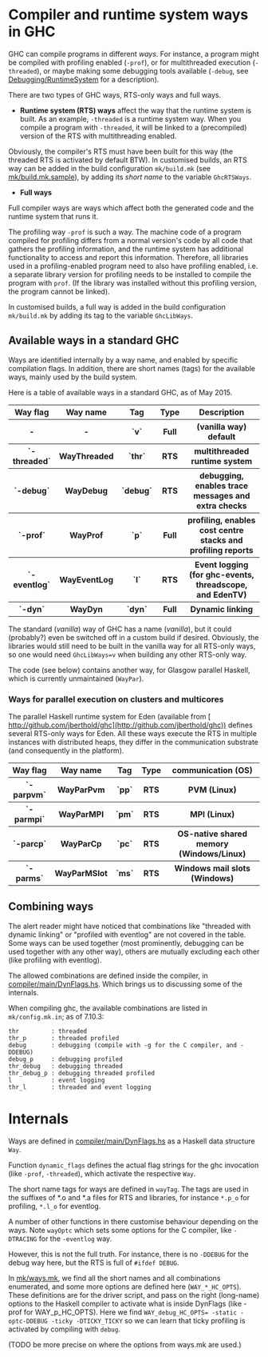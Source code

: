 # Compiler and runtime system ways in GHC


GHC can compile programs in different *ways*.
For instance, a program might be compiled with profiling enabled (`-prof`), or for multithreaded execution (`-threaded`), or maybe making some debugging tools available (`-debug`, see [Debugging/RuntimeSystem](debugging/runtime-system) for a description).


There are two types of GHC ways, RTS-only ways and full ways.

- **Runtime system (RTS) ways** affect the way that the runtime system is built. As an example, `-threaded` is a runtime system way. When you compile a program with `-threaded`, it will be linked to a (precompiled) version of the RTS with multithreading enabled.


Obviously, the compiler's RTS must have been built for this way (the threaded RTS is activated by default BTW). In customised builds, an RTS way can be added in the build configuration `mk/build.mk` (see [mk/build.mk.sample](/trac/ghc/browser/ghc/mk/build.mk.sample)), by adding its *short name* to the variable `GhcRTSWays`.

- **Full ways**


Full compiler ways are ways which affect both the generated code and the runtime system that runs it. 


The profiling way `-prof` is such a way. The machine code of a program compiled for profiling differs from a normal version's code by all code that gathers the profiling information, and the runtime system has additional functionality to access and report this information. Therefore, all libraries used in a profiling-enabled program need to also have profiling enabled, i.e. a separate library version for profiling needs to be installed to compile the program with `prof`. (If the library was installed without this profiling version, the program cannot be linked). 


In customised builds, a full way is added in the build configuration `mk/build.mk` by adding its tag to the variable `GhcLibWays`.

## Available ways in a standard GHC


Ways are identified internally by a way name, and enabled by specific compilation flags. In addition, there are short names (tags) for the available ways, mainly used by the build system.


Here  is a table of available ways in a standard GHC, as of May 2015.

<table><tr><th>Way flag  </th>
<th> Way name </th>
<th> Tag </th>
<th> Type </th>
<th> Description 
</th></tr>
<tr><th> -         </th>
<th> -         </th>
<th>`v`</th>
<th> Full </th>
<th> (vanilla way) default 
</th></tr>
<tr><th>`-threaded`</th>
<th> WayThreaded </th>
<th>`thr`</th>
<th> RTS  </th>
<th> multithreaded runtime system 
</th></tr>
<tr><th>`-debug`</th>
<th> WayDebug    </th>
<th>`debug`</th>
<th> RTS  </th>
<th> debugging, enables trace messages and extra checks 
</th></tr>
<tr><th>`-prof`</th>
<th> WayProf     </th>
<th>`p`</th>
<th> Full </th>
<th> profiling, enables cost centre stacks and profiling reports 
</th></tr>
<tr><th>`-eventlog`</th>
<th> WayEventLog </th>
<th>`l`</th>
<th> RTS  </th>
<th> Event logging (for ghc-events, threadscope, and EdenTV) 
</th></tr>
<tr><th>`-dyn`</th>
<th> WayDyn      </th>
<th>`dyn`</th>
<th> Full </th>
<th> Dynamic linking 
</th></tr></table>


The standard (*vanilla*) way of GHC has a name (*vanilla*), but it could (probably?) even be switched off in a custom build if desired.
Obviously, the libraries would still need to be built in the vanilla way for all RTS-only ways, so one would need `GhcLibWays=v` when building any
other RTS-only way.


The code (see below) contains another way, for Glasgow parallel Haskell, which is currently unmaintained (`WayPar`).

### Ways for parallel execution on clusters and multicores


The parallel Haskell runtime system for Eden (available from [ http://github.com/jberthold/ghc](http://github.com/jberthold/ghc)) defines several RTS-only ways for Eden.
All these ways execute the RTS in multiple instances with distributed heaps, they differ in the communication substrate (and consequently in the platform).

<table><tr><th>Way flag  </th>
<th> Way name </th>
<th> Tag </th>
<th> Type </th>
<th> communication (OS) 
</th></tr>
<tr><th>`-parpvm`</th>
<th> WayParPvm   </th>
<th>`pp`</th>
<th> RTS </th>
<th> PVM (Linux) 
</th></tr>
<tr><th>`-parmpi`</th>
<th> WayParMPI   </th>
<th>`pm`</th>
<th> RTS </th>
<th> MPI (Linux) 
</th></tr>
<tr><th>`-parcp`</th>
<th> WayParCp    </th>
<th>`pc`</th>
<th> RTS </th>
<th> OS-native shared memory (Windows/Linux) 
</th></tr>
<tr><th>`-parms`</th>
<th> WayParMSlot </th>
<th>`ms`</th>
<th> RTS </th>
<th> Windows mail slots (Windows) 
</th></tr></table>

## Combining ways


The alert reader might have noticed that combinations like "threaded with dynamic linking" or "profiled with eventlog" are not covered in the table.
Some ways can be used together (most prominently, debugging can be used together with any other way), others are mutually excluding each other (like profiling with eventlog).


The allowed combinations are defined inside the compiler, in [compiler/main/DynFlags.hs](/trac/ghc/browser/ghc/compiler/main/DynFlags.hs).
Which brings us to discussing some of the internals.


When compiling ghc, the available combinations are listed in `mk/config.mk.in`; as of 7.10.3:

```wiki
thr         : threaded
thr_p       : threaded profiled
debug       : debugging (compile with -g for the C compiler, and -DDEBUG)
debug_p     : debugging profiled
thr_debug   : debugging threaded
thr_debug_p : debugging threaded profiled
l           : event logging
thr_l       : threaded and event logging
```

# Internals


Ways are defined in [compiler/main/DynFlags.hs](/trac/ghc/browser/ghc/compiler/main/DynFlags.hs) as a Haskell data structure `Way`.


Function `dynamic_flags` defines the actual flag strings for the ghc invocation (like `-prof`, `-threaded`), which activate the respective `Way`.


The short name tags for ways are defined in `wayTag`. The tags are used in the suffixes of \*.o and \*.a files for RTS and libraries, for instance `*.p_o` for profiling, `*.l_o` for eventlog.


A number of other functions in there customise behaviour depending on the ways. 
Note `wayOptc` which sets some options for the C compiler, like `-DTRACING` for the `-eventlog` way.


However, this is not the full truth. For instance, there is no `-DDEBUG` for the debug way here, but the RTS is full of `#ifdef DEBUG`.


In [mk/ways.mk](/trac/ghc/browser/ghc/mk/ways.mk), we find all the short names and all combinations enumerated, and some more options are defined here (`WAY_*_HC_OPTS`). These definitions are for the driver script, and pass on the right (long-name) options to the Haskell compiler to activate what is inside DynFlags (like -prof for WAY_p_HC_OPTS).
Here we find
```WAY_debug_HC_OPTS= -static -optc-DDEBUG -ticky -DTICKY_TICKY```
so we can learn that ticky profiling is activated by compiling with `debug`.


(TODO be more precise on where the options from ways.mk are used.)
